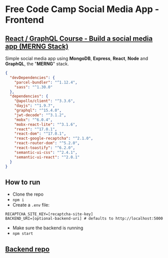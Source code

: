 # Free Code Camp Social Media App - Frontend

## [React / GraphQL Course - Build a social media app (MERNG Stack)](https://www.youtube.com/watch?v=n1mdAPFq2Os)

Simple social media app using **MongoDB**, **Express**, **React**, **Node** and **GraphQL**, the "**MERNG**" stack.

```json
{
  "devDependencies": {
    "parcel-bundler": "^1.12.4",
    "sass": "^1.30.0"
  },
  "dependencies": {
    "@apollo/client": "^3.3.6",
    "dayjs": "^1.9.7",
    "graphql": "^15.4.0",
    "jwt-decode": "^3.1.2",
    "mobx": "^6.0.4",
    "mobx-react-lite": "^3.1.6",
    "react": "^17.0.1",
    "react-dom": "^17.0.1",
    "react-google-recaptcha": "^2.1.0",
    "react-router-dom": "^5.2.0",
    "react-toastify": "^6.2.0",
    "semantic-ui-css": "^2.4.1",
    "semantic-ui-react": "^2.0.1"
  }
}
```

## How to run

- Clone the repo
- `npm i`
- Create a `.env` file:

```
RECAPTCHA_SITE_KEY=[recaptcha-site-key]
BACKEND_URI=[optional-backend-uri] # defaults to http://localhost:5000
```

- Make sure the backend is running
- `npm start`

## [Backend repo](https://github.com/felipeog/fcc-social-media-backend)
